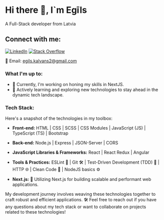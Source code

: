 # Hi there 👋, I`m Egīls

A Full-Stack developer from Latvia

## Connect with me:

[![LinkedIn](https://img.shields.io/badge/LinkedIn-Connect-blue)](https://www.linkedin.com/in/egils-kalvans/)
[![Stack Overflow](https://img.shields.io/stackexchange/stackoverflow/r/23207452?style=plastic)](https://stackoverflow.com/users/23207452/looppng)

📧 Email: egils.kalvans2@gmail.com


### What I'm up to:

- 🔭 Currently, I'm working on honing my skills in NextJS.
- 🌱 Actively learning and exploring new technologies to stay ahead in the dynamic tech landscape.

### Tech Stack:


Here's a snapshot of the technologies in my toolbox:

- **Front-end:** HTML | CSS | SCSS | CSS Modules | JavaScript (JS) | TypeScript (TS) | Bootstrap

- **Back-end:** Node.js | Express | JSON-Server | CORS

- **JavaScript Libraries & Frameworks:** React | React Redux | Angular

- **Tools & Practices:** ESLint 🧹 | Git 🛠️ | Test-Driven Development (TDD) 🧪 | HTTP 🌐 | Clean Code 🧼 | NodeJS basics ⚙️

- **Next.js:** 🚀 Utilizing Next.js for building scalable and performant web applications.

My development journey involves weaving these technologies together to craft robust and efficient applications. 🛠️ Feel free to reach out if you have any questions about my tech stack or want to collaborate on projects related to these technologies!



